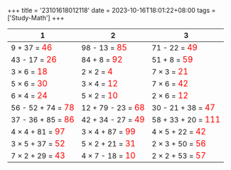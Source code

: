 +++ 
title = '23101618012118' 
date = 2023-10-16T18:01:22+08:00 
tags = ['Study-Math'] 
+++ 

1 | 2 | 3 
-- | -- | -- 
9 + 37 = <font color=red size=4>46</font> | 98 - 13 = <font color=red size=4>85</font> | 71 - 22 = <font color=red size=4>49</font> 
43 - 17 = <font color=red size=4>26</font> | 84 + 8 = <font color=red size=4>92</font> | 51 + 8 = <font color=red size=4>59</font> 
3 × 6 = <font color=red size=4>18</font> | 2 × 2 = <font color=red size=4>4</font> | 7 × 3 = <font color=red size=4>21</font> 
5 × 6 = <font color=red size=4>30</font> | 3 × 4 = <font color=red size=4>12</font> | 7 × 6 = <font color=red size=4>42</font> 
6 × 4 = <font color=red size=4>24</font> | 5 × 2 = <font color=red size=4>10</font> | 2 × 6 = <font color=red size=4>12</font> 
56 - 52 + 74 = <font color=red size=4>78</font> | 12 + 79 - 23 = <font color=red size=4>68</font> | 30 - 21 + 38 = <font color=red size=4>47</font> 
37 - 36 + 85 = <font color=red size=4>86</font> | 42 + 34 - 27 = <font color=red size=4>49</font> | 58 + 33 + 20 = <font color=red size=4>111</font> 
4 × 4 + 81 = <font color=red size=4>97</font> | 3 × 4 + 87 = <font color=red size=4>99</font> | 4 × 5 + 22 = <font color=red size=4>42</font> 
3 × 5 + 37 = <font color=red size=4>52</font> | 5 × 2 + 21 = <font color=red size=4>31</font> | 2 × 3 + 50 = <font color=red size=4>56</font> 
7 × 2 + 29 = <font color=red size=4>43</font> | 4 × 7 - 18 = <font color=red size=4>10</font> | 2 × 2 + 53 = <font color=red size=4>57</font> 

